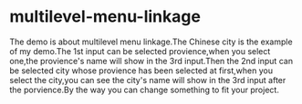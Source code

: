 multilevel-menu-linkage
=======================

The demo is about multilevel menu linkage.The Chinese city is the example of my demo.The 1st input can be selected provience,when you select one,the provience's name will show in the 3rd input.Then the 2nd input can be selected city whose provience has been selected at first,when you select the city,you can see the city's name will show in the 3rd input after the porvience.By the way you can change something to fit your project.
